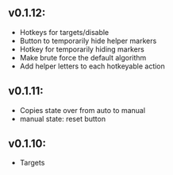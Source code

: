 

## v0.1.12:
- Hotkeys for targets/disable
- Button to temporarily hide helper markers
- Hotkey for temporarily hiding markers
- Make brute force the default algorithm
- Add helper letters to each hotkeyable action

## v0.1.11:
- Copies state over from auto to manual
- manual state: reset button

## v0.1.10:
- Targets
